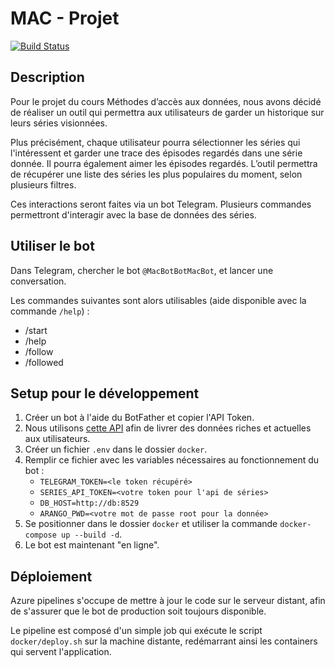# MAC - Projet

[![Build Status](https://dev.azure.com/heig-boom/MAC%20Project/_apis/build/status/HEIG-Boom.MAC_Project?branchName=master)](https://dev.azure.com/heig-boom/MAC%20Project/_build/latest?definitionId=5&branchName=master)

## Description

Pour le projet du cours Méthodes d’accès aux données, nous avons décidé de réaliser un outil qui permettra aux utilisateurs de garder un historique sur leurs séries visionnées.

Plus précisément, chaque utilisateur pourra sélectionner les séries qui l'intéressent et garder une trace des épisodes regardés dans une série donnée. Il pourra également aimer les épisodes regardés. L’outil permettra de récupérer une liste des séries les plus populaires du moment, selon plusieurs filtres.

Ces interactions seront faites via un bot Telegram. Plusieurs commandes permettront d'interagir avec la base de données des séries.

## Utiliser le bot

Dans Telegram, chercher le bot `@MacBotBotMacBot`, et lancer une conversation.

Les commandes suivantes sont alors utilisables (aide disponible avec la commande `/help`) :

- /start
- /help
- /follow
- /followed

## Setup pour le développement

1. Créer un bot à l'aide du BotFather et copier l'API Token.
2. Nous utilisons [cette API](https://rapidapi.com/imdb/api/movie-database-imdb-alternative/endpoints) afin de livrer des données riches et actuelles aux utilisateurs.
2. Créer un fichier `.env` dans le dossier `docker`.
3. Remplir ce fichier avec les variables nécessaires au fonctionnement du bot :
    - `TELEGRAM_TOKEN=<le token récupéré>`
    - `SERIES_API_TOKEN=<votre token pour l'api de séries>`
    - `DB_HOST=http://db:8529`
    - `ARANGO_PWD=<votre mot de passe root pour la donnée>`
4. Se positionner dans le dossier `docker` et utiliser la commande `docker-compose up --build -d`.
5. Le bot est maintenant "en ligne".

## Déploiement

Azure pipelines s'occupe de mettre à jour le code sur le serveur distant, afin de s'assurer que le bot de production soit toujours disponible.

Le pipeline est composé d'un simple job qui exécute le script `docker/deploy.sh` sur la machine distante, redémarrant ainsi les containers qui servent l'application.
